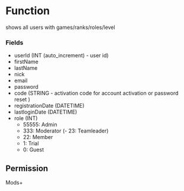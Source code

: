# Function
shows all users with games/ranks/roles/level

### Fields

- userId (INT (auto_increment) - user id)
- firstName
- lastName
- nick
- email
- password
- code (STRING - activation code for account activation or password reset )
- registrationDate (DATETIME)
- lastloginDate (DATETIME)
- role (INT)
  - 55555: Admin
  - 333: Moderator
  (- 23: Teamleader)
  - 22: Member
  - 1: Trial
  - 0: Guest

## Permission
Mods+
